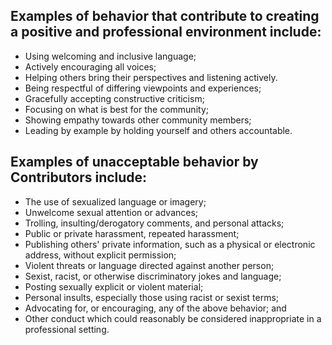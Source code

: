 ## Examples of behavior that contribute to creating a positive and professional environment include:

* Using welcoming and inclusive language;
* Actively encouraging all voices;
* Helping others bring their perspectives and listening actively. 
* Being respectful of differing viewpoints and experiences;
* Gracefully accepting constructive criticism;
* Focusing on what is best for the community;
* Showing empathy towards other community members;
* Leading by example by holding yourself and others accountable.

## Examples of unacceptable behavior by Contributors include:

* The use of sexualized language or imagery;
* Unwelcome sexual attention or advances;
* Trolling, insulting/derogatory comments, and personal attacks;
* Public or private harassment, repeated harassment;
* Publishing others' private information, such as a physical or electronic address, without explicit permission;
* Violent threats or language directed against another person;
* Sexist, racist, or otherwise discriminatory jokes and language;
* Posting sexually explicit or violent material;
* Personal insults, especially those using racist or sexist terms;
* Advocating for, or encouraging, any of the above behavior; and
* Other conduct which could reasonably be considered inappropriate in a professional setting.
